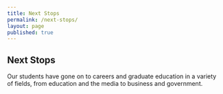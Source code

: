 ```yaml
---
title: Next Stops
permalink: /next-stops/
layout: page
published: true
---
```


## Next Stops

Our students have gone on to careers and graduate education in a variety of fields, from education and the media to business and government.

